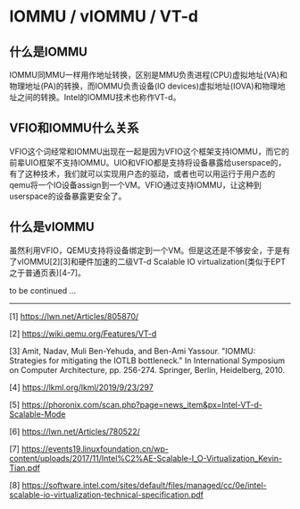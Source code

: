 # IOMMU / vIOMMU / VT-d


## 什么是IOMMU

IOMMU同MMU一样用作地址转换，区别是MMU负责进程(CPU)虚拟地址(VA)和物理地址(PA)的转换，而IOMMU负责设备(IO devices)虚拟地址(IOVA)和物理地址之间的转换。Intel的IOMMU技术也称作VT-d。


## VFIO和IOMMU什么关系

VFIO这个词经常和IOMMU出现在一起是因为VFIO这个框架支持IOMMU，而它的前辈UIO框架不支持IOMMU。UIO和VFIO都是支持将设备暴露给userspace的，有了这种技术，我们就可以实现用户态的驱动，或者也可以用运行于用户态的qemu将一个IO设备assign到一个VM。VFIO通过支持IOMMU，让这种到userspace的设备暴露更安全了。

## 什么是vIOMMU

虽然利用VFIO，QEMU支持将设备绑定到一个VM。但是这还是不够安全，于是有了vIOMMU[2][3]和硬件加速的二级VT-d Scalable IO virtualization(类似于EPT之于普通页表)[4-7]。

to be continued ...


---
[1] https://lwn.net/Articles/805870/

[2] https://wiki.qemu.org/Features/VT-d

[3] Amit, Nadav, Muli Ben-Yehuda, and Ben-Ami Yassour. "IOMMU: Strategies for mitigating the IOTLB bottleneck." In International Symposium on Computer Architecture, pp. 256-274. Springer, Berlin, Heidelberg, 2010.

[4] https://lkml.org/lkml/2019/9/23/297

[5] https://phoronix.com/scan.php?page=news_item&px=Intel-VT-d-Scalable-Mode

[6] https://lwn.net/Articles/780522/

[7] https://events19.linuxfoundation.cn/wp-content/uploads/2017/11/Intel%C2%AE-Scalable-I_O-Virtualization_Kevin-Tian.pdf

[8] https://software.intel.com/sites/default/files/managed/cc/0e/intel-scalable-io-virtualization-technical-specification.pdf
